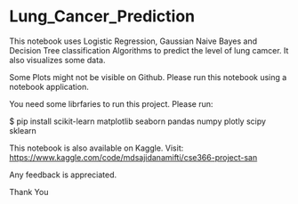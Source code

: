 # Lung_Cancer_Prediction
This notebook uses Logistic Regression, Gaussian Naive Bayes and Decision Tree classification Algorithms to predict the level of lung camcer. It also visualizes some data.

Some Plots might not be visible on Github. Please run this notebook using a notebook application.


You need some librfaries to run this project.
Please run:

$ pip install scikit-learn matplotlib seaborn pandas numpy plotly scipy sklearn



This notebook is also available on Kaggle.
Visit: https://www.kaggle.com/code/mdsajidanamifti/cse366-project-san


Any feedback is appreciated.

Thank You
